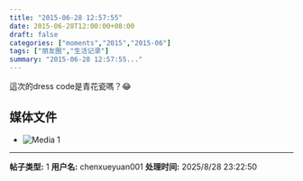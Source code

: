 ```yaml
---
title: "2015-06-28 12:57:55"
date: 2015-06-28T12:00:00+08:00
draft: false
categories: ["moments","2015","2015-06"]
tags: ["朋友圈","生活记录"]
summary: "2015-06-28 12:57:55..."
---
```


這次的dress code是青花瓷嗎？😂

## 媒体文件

- ![Media 1](/Moments/photos/2015-06-28/201506281257550.jpg)

---

**帖子类型:** 1
**用户名:** chenxueyuan001
**处理时间:** 2025/8/28 23:22:50